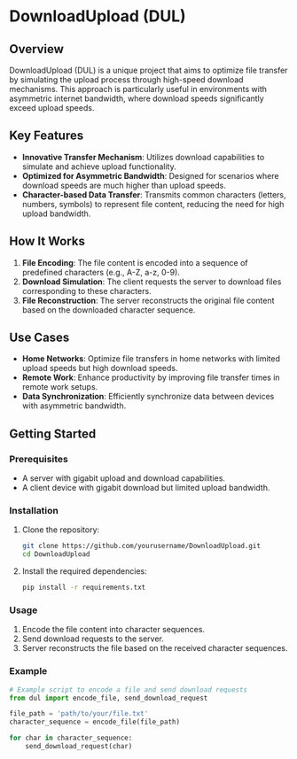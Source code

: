 # DownloadUpload (DUL)

## Overview

DownloadUpload (DUL) is a unique project that aims to optimize file transfer by simulating the upload process through high-speed download mechanisms. This approach is particularly useful in environments with asymmetric internet bandwidth, where download speeds significantly exceed upload speeds.

## Key Features

- **Innovative Transfer Mechanism**: Utilizes download capabilities to simulate and achieve upload functionality.
- **Optimized for Asymmetric Bandwidth**: Designed for scenarios where download speeds are much higher than upload speeds.
- **Character-based Data Transfer**: Transmits common characters (letters, numbers, symbols) to represent file content, reducing the need for high upload bandwidth.

## How It Works

1. **File Encoding**: The file content is encoded into a sequence of predefined characters (e.g., A-Z, a-z, 0-9).
2. **Download Simulation**: The client requests the server to download files corresponding to these characters.
3. **File Reconstruction**: The server reconstructs the original file content based on the downloaded character sequence.

## Use Cases

- **Home Networks**: Optimize file transfers in home networks with limited upload speeds but high download speeds.
- **Remote Work**: Enhance productivity by improving file transfer times in remote work setups.
- **Data Synchronization**: Efficiently synchronize data between devices with asymmetric bandwidth.

## Getting Started

### Prerequisites

- A server with gigabit upload and download capabilities.
- A client device with gigabit download but limited upload bandwidth.

### Installation

1. Clone the repository:

    ```bash
    git clone https://github.com/yourusername/DownloadUpload.git
    cd DownloadUpload
    ```

2. Install the required dependencies:

    ```bash
    pip install -r requirements.txt
    ```

### Usage

1. Encode the file content into character sequences.
2. Send download requests to the server.
3. Server reconstructs the file based on the received character sequences.

### Example

```python
# Example script to encode a file and send download requests
from dul import encode_file, send_download_request

file_path = 'path/to/your/file.txt'
character_sequence = encode_file(file_path)

for char in character_sequence:
    send_download_request(char)
